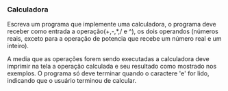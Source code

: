 ### Calculadora

Escreva um programa que implemente uma calculadora, o programa deve receber como entrada a operação(+,-,*,/ e ^), os dois operandos (números reais, exceto para a operação de potencia que recebe um número real e um inteiro). 

A media que as operações forem sendo executadas a calculadora deve imprimir na tela a operação calculada e seu resultado como mostrado nos exemplos. O programa só deve terminar quando o caractere 'e' for lido, indicando que o usuário terminou de calcular.
